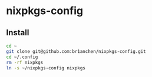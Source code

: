 # nixpkgs-config

## Install

```bash
cd ~
git clone git@github.com:br1anchen/nixpkgs-config.git
cd ~/.config
rm -rf nixpkgs
ln -s ~/nixpkgs-config nixpkgs
```
